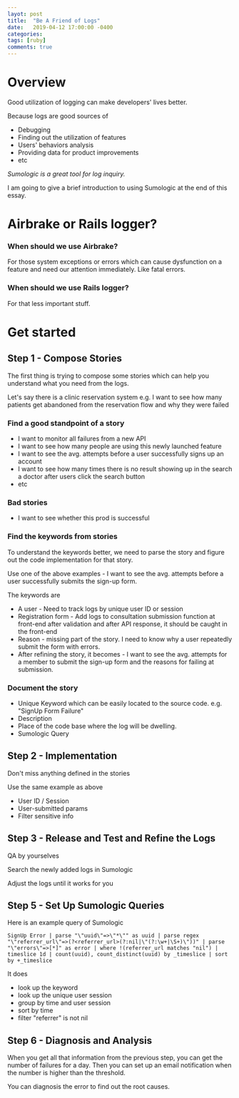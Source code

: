 ```yaml
---
layot: post
title:  "Be A Friend of Logs"
date:   2019-04-12 17:00:00 -0400
categories:
tags: [ruby]
comments: true
---
```


# Overview
Good utilization of logging can make developers' lives better.

Because logs are good sources of
* Debugging
* Finding out the utilization of features
* Users' behaviors analysis
* Providing data for product improvements
* etc

*Sumologic is a great tool for log inquiry.*

I am going to give a brief introduction to using Sumologic at the end of this essay.

# Airbrake or Rails logger?

### When should we use Airbrake?
For those system exceptions or errors which can cause dysfunction on a feature and need our attention immediately. Like fatal errors.

### When should we use Rails logger?
For that less important stuff.

# Get started
## Step 1 - Compose Stories
The first thing is trying to compose some stories which can help you understand what you need from the logs.

Let's say there is a clinic reservation system
e.g. I want to see how many patients get abandoned from the reservation flow and why they were failed

### Find a good standpoint of a story
* I want to monitor all failures from a new API
* I want to see how many people are using this newly launched feature
* I want to see the avg. attempts before a user successfully signs up an account
* I want to see how many times there is no result showing up in the search a doctor after users click the search button
* etc

### Bad stories

* I want to see whether this prod is successful

### Find the keywords from stories
To understand the keywords better, we need to parse the story and figure out the code implementation for that story.

Use one of the above examples - I want to see the avg. attempts before a user successfully submits the sign-up form.

The keywords are

* A user - Need to track logs by unique user ID or session
* Registration form - Add logs to consultation submission function at front-end after validation and after API response, it should be caught in the front-end
* Reason - missing part of the story. I need to know why a user repeatedly submit the form with errors.
* After refining the story, it becomes - I want to see the avg. attempts for a member to submit the sign-up form and the reasons for failing at submission.

### Document the story
* Unique Keyword which can be easily located to the source code. e.g. "SignUp Form Failure"
* Description
* Place of the code base where the log will be dwelling.
* Sumologic Query

## Step 2 - Implementation
Don't miss anything defined in the stories

Use the same example as above

* User ID / Session
* User-submitted params
* Filter sensitive info

## Step 3 - Release and Test and Refine the Logs
QA by yourselves

Search the newly added logs in Sumologic

Adjust the logs until it works for you

## Step 5 - Set Up Sumologic Queries
Here is an example query of Sumologic

```
SignUp Error | parse "\"uuid\"=>\"*\"" as uuid | parse regex "\"referrer_url\"=>(?<referrer_url>(?:nil|\"(?:\w+|\S+)\"))" | parse "\"errors\"=>[*]" as error | where !(referrer_url matches "nil") | timeslice 1d | count(uuid), count_distinct(uuid) by _timeslice | sort by +_timeslice
```

It does
* look up the keyword
* look up the unique user session
* group by time and user session
* sort by time
* filter "referrer" is not nil

## Step 6 - Diagnosis and Analysis
When you get all that information from the previous step, you can get the number of failures for a day. Then you can set up an email notification when the number is higher than the threshold.

You can diagnosis the error to find out the root causes.
